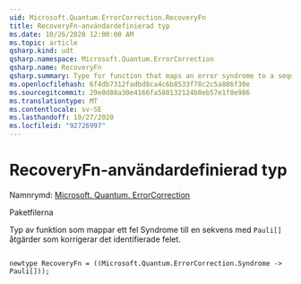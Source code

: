 ```yaml
---
uid: Microsoft.Quantum.ErrorCorrection.RecoveryFn
title: RecoveryFn-användardefinierad typ
ms.date: 10/26/2020 12:00:00 AM
ms.topic: article
qsharp.kind: udt
qsharp.namespace: Microsoft.Quantum.ErrorCorrection
qsharp.name: RecoveryFn
qsharp.summary: Type for function that maps an error syndrome to a sequence of `Pauli[]` operations that correct the detected error.
ms.openlocfilehash: 6f4db7312fadbd8ca4c6b8533f78c2c5a886f30e
ms.sourcegitcommit: 29e0d88a30e4166fa580132124b0eb57e1f0e986
ms.translationtype: MT
ms.contentlocale: sv-SE
ms.lasthandoff: 10/27/2020
ms.locfileid: "92726997"
---
```

# <a name="recoveryfn-user-defined-type"></a>RecoveryFn-användardefinierad typ

Namnrymd: [Microsoft. Quantum. ErrorCorrection](xref:Microsoft.Quantum.ErrorCorrection)

Paketfilerna [](https://nuget.org/packages/)


Typ av funktion som mappar ett fel Syndrome till en sekvens med `Pauli[]` åtgärder som korrigerar det identifierade felet.

```qsharp

newtype RecoveryFn = ((Microsoft.Quantum.ErrorCorrection.Syndrome -> Pauli[]));
```

